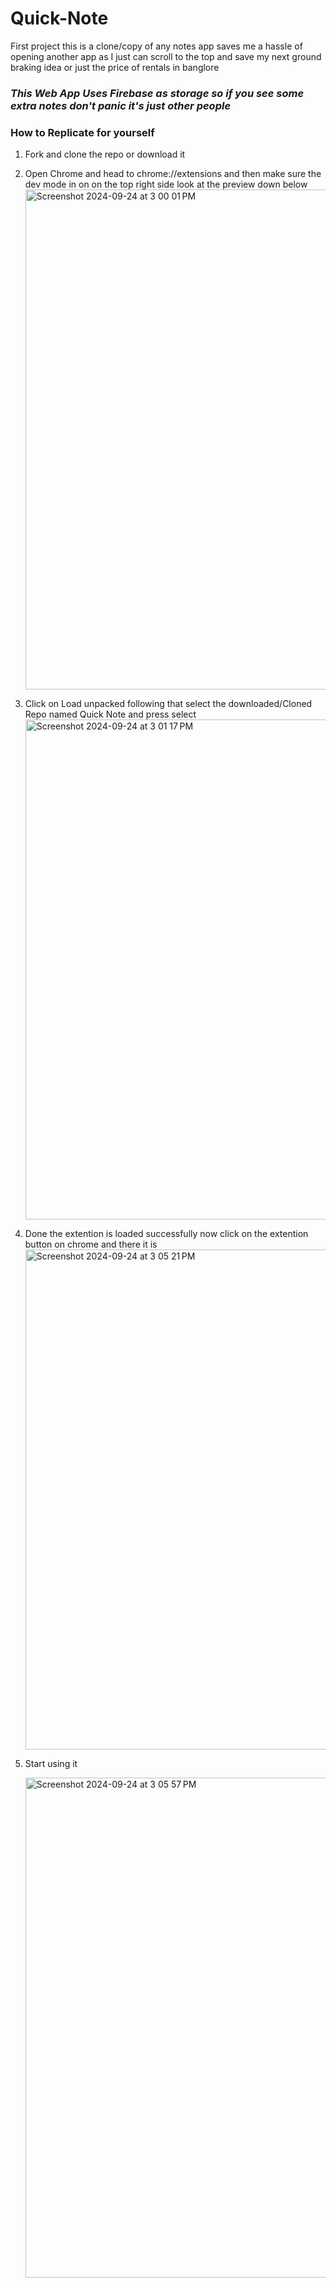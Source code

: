 # Quick-Note

First project this is a clone/copy of any notes app saves me a hassle of opening another app as I just can scroll to the top and save my next ground braking idea or just the price of rentals in banglore

### ***This Web App Uses Firebase as storage so if you see some extra notes don't panic it's just other people***

### How to Replicate for yourself

1. Fork and clone the repo or download it

2. Open Chrome and head to chrome://extensions and then make sure the dev mode in on on the top right side look at the preview down below
   <img width="800" alt="Screenshot 2024-09-24 at 3 00 01 PM" src="https://github.com/user-attachments/assets/9441a9a0-9ef0-4f8e-95a9-7ac9f1094d1d">

3. Click on Load unpacked following that select the downloaded/Cloned Repo named Quick Note and press select
   <img width="800" alt="Screenshot 2024-09-24 at 3 01 17 PM" src="https://github.com/user-attachments/assets/3ea6cddd-09e1-462a-a5a4-14ab38ae778c">

4. Done the extention is loaded successfully now click on the extention button on chrome and there it is
   <img width="800" alt="Screenshot 2024-09-24 at 3 05 21 PM" src="https://github.com/user-attachments/assets/717ca062-7074-4aad-8a59-7ed137adc097">

4. Start using it
   
   <img width="800" alt="Screenshot 2024-09-24 at 3 05 57 PM" src="https://github.com/user-attachments/assets/c39346d7-18b2-4c64-9e35-e96d09962234">


